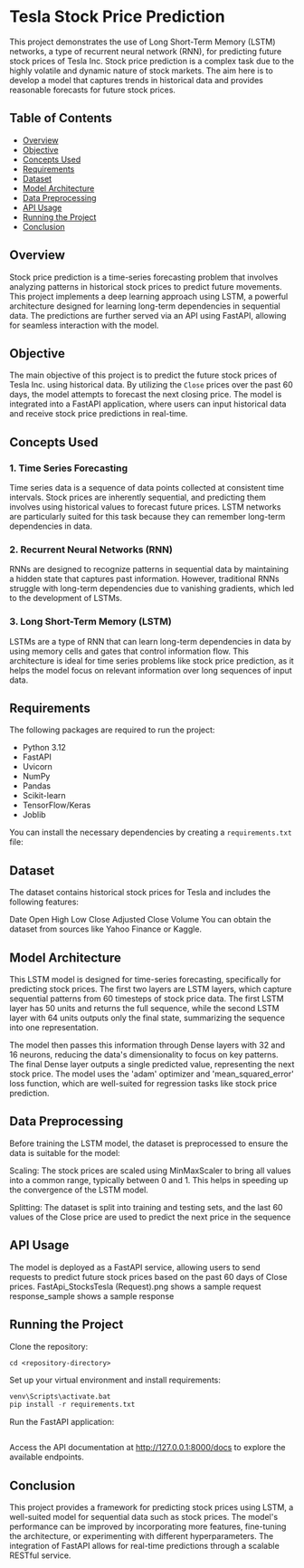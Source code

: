 # Tesla Stock Price Prediction

This project demonstrates the use of Long Short-Term Memory (LSTM) networks, a type of recurrent neural network (RNN), for predicting future stock prices of Tesla Inc. Stock price prediction is a complex task due to the highly volatile and dynamic nature of stock markets. The aim here is to develop a model that captures trends in historical data and provides reasonable forecasts for future stock prices.

## Table of Contents
- [Overview](#overview)
- [Objective](#objective)
- [Concepts Used](#concepts-used)
- [Requirements](#requirements)
- [Dataset](#dataset)
- [Model Architecture](#model-architecture)
- [Data Preprocessing](#data-preprocessing)
- [API Usage](#api-usage)
- [Running the Project](#running-the-project)
- [Conclusion](#conclusion)

## Overview

Stock price prediction is a time-series forecasting problem that involves analyzing patterns in historical stock prices to predict future movements. This project implements a deep learning approach using LSTM, a powerful architecture designed for learning long-term dependencies in sequential data. The predictions are further served via an API using FastAPI, allowing for seamless interaction with the model.

## Objective

The main objective of this project is to predict the future stock prices of Tesla Inc. using historical data. By utilizing the `Close` prices over the past 60 days, the model attempts to forecast the next closing price. The model is integrated into a FastAPI application, where users can input historical data and receive stock price predictions in real-time.

## Concepts Used

### 1. **Time Series Forecasting**
   Time series data is a sequence of data points collected at consistent time intervals. Stock prices are inherently sequential, and predicting them involves using historical values to forecast future prices. LSTM networks are particularly suited for this task because they can remember long-term dependencies in data.

### 2. **Recurrent Neural Networks (RNN)**
   RNNs are designed to recognize patterns in sequential data by maintaining a hidden state that captures past information. However, traditional RNNs struggle with long-term dependencies due to vanishing gradients, which led to the development of LSTMs.

### 3. **Long Short-Term Memory (LSTM)**
   LSTMs are a type of RNN that can learn long-term dependencies in data by using memory cells and gates that control information flow. This architecture is ideal for time series problems like stock price prediction, as it helps the model focus on relevant information over long sequences of input data.

## Requirements

The following packages are required to run the project:
- Python 3.12
- FastAPI
- Uvicorn
- NumPy
- Pandas
- Scikit-learn
- TensorFlow/Keras
- Joblib

You can install the necessary dependencies by creating a `requirements.txt` file:


## Dataset
The dataset contains historical stock prices for Tesla and includes the following features:

Date
Open
High
Low
Close
Adjusted Close
Volume
You can obtain the dataset from sources like Yahoo Finance or Kaggle.

## Model Architecture

This LSTM model is designed for time-series forecasting, specifically for predicting stock prices. The first two layers are LSTM layers, which capture sequential patterns from 60 timesteps of stock price data. The first LSTM layer has 50 units and returns the full sequence, while the second LSTM layer with 64 units outputs only the final state, summarizing the sequence into one representation.

The model then passes this information through Dense layers with 32 and 16 neurons, reducing the data's dimensionality to focus on key patterns. The final Dense layer outputs a single predicted value, representing the next stock price. The model uses the 'adam' optimizer and 'mean_squared_error' loss function, which are well-suited for regression tasks like stock price prediction.

## Data Preprocessing
Before training the LSTM model, the dataset is preprocessed to ensure the data is suitable for the model:

Scaling: The stock prices are scaled using MinMaxScaler to bring all values into a common range, typically between 0 and 1. This helps in speeding up the convergence of the LSTM model.

Splitting: The dataset is split into training and testing sets, and the last 60 values of the Close price are used to predict the next price in the sequence

## API Usage
The model is deployed as a FastAPI service, allowing users to send requests to predict future stock prices based on the past 60 days of Close prices.
FastApi_StocksTesla (Request).png shows a sample request
response_sample shows a sample response

## Running the Project
Clone the repository:
```git clone https://github.com/CrimsonRed89/Tesla-Stocks-Prediction-LSTM
cd <repository-directory>
```

Set up your virtual environment and install requirements:
```python -m venv venv
venv\Scripts\activate.bat
pip install -r requirements.txt
```

Run the FastAPI application:
```uvicorn app:app --reload
```

Access the API documentation at http://127.0.0.1:8000/docs to explore the available endpoints.

## Conclusion
This project provides a framework for predicting stock prices using LSTM, a well-suited model for sequential data such as stock prices. The model's performance can be improved by incorporating more features, fine-tuning the architecture, or experimenting with different hyperparameters. The integration of FastAPI allows for real-time predictions through a scalable RESTful service.



